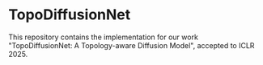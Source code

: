 # TopoDiffusionNet
This repository contains the implementation for our work "TopoDiffusionNet: A Topology-aware Diffusion Model", accepted to ICLR 2025.
